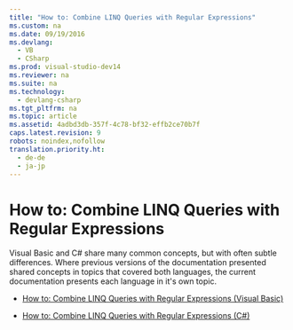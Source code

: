 ```yaml
---
title: "How to: Combine LINQ Queries with Regular Expressions"
ms.custom: na
ms.date: 09/19/2016
ms.devlang: 
  - VB
  - CSharp
ms.prod: visual-studio-dev14
ms.reviewer: na
ms.suite: na
ms.technology: 
  - devlang-csharp
ms.tgt_pltfrm: na
ms.topic: article
ms.assetid: 4adbd3db-357f-4c78-bf32-effb2ce70b7f
caps.latest.revision: 9
robots: noindex,nofollow
translation.priority.ht: 
  - de-de
  - ja-jp
---
```

# How to: Combine LINQ Queries with Regular Expressions
Visual Basic and C# share many common concepts, but with often subtle differences. Where previous versions of the documentation presented shared concepts in topics that covered both languages, the current documentation presents each language in it's own topic.  
  
-   [How to: Combine LINQ Queries with Regular Expressions (Visual Basic)](../Topic/How%20to:%20Combine%20LINQ%20Queries%20with%20Regular%20Expressions%20\(Visual%20Basic\).md)  
  
-   [How to: Combine LINQ Queries with Regular Expressions (C#)](../Topic/How%20to:%20Combine%20LINQ%20Queries%20with%20Regular%20Expressions%20\(C%23\).md)